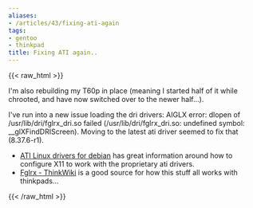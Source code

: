 ```yaml
---
aliases:
- /articles/43/fixing-ati-again
tags:
- gentoo
- thinkpad
title: Fixing ATI again..
---
```

{{< raw_html >}}
<p>I'm also rebuilding my T60p in place (meaning I started half of it while chrooted, and have now switched over to the newer half...).</p>

<p>I've run into a new issue loading the dri drivers: AIGLX error: dlopen of /usr/lib/dri/fglrx_dri.so failed (/usr/lib/dri/fglrx_dri.so: undefined symbol: __glXFindDRIScreen). Moving to the latest ati driver seemed to fix that (8.37.6-r1).</p>

<ul>
<li><a href="http://xoomer.alice.it/flavio.stanchina/debian/fglrx-installer.html#configure">ATI Linux drivers for debian</a> has great information around how to configure X11 to work with the proprietary ati drivers.</li>
<li><a href="http://www.thinkwiki.org/wiki/Fglrx">Fglrx - ThinkWiki</a> is a good source for how this stuff all works with thinkpads...</li></ul>
{{< /raw_html >}}
